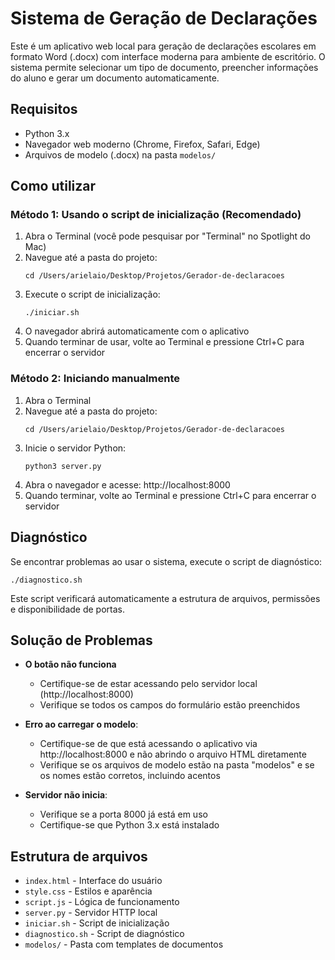 # Sistema de Geração de Declarações

Este é um aplicativo web local para geração de declarações escolares em formato Word (.docx) com interface moderna para ambiente de escritório. O sistema permite selecionar um tipo de documento, preencher informações do aluno e gerar um documento automaticamente.

## Requisitos

- Python 3.x
- Navegador web moderno (Chrome, Firefox, Safari, Edge)
- Arquivos de modelo (.docx) na pasta `modelos/`

## Como utilizar

### Método 1: Usando o script de inicialização (Recomendado)

1. Abra o Terminal (você pode pesquisar por "Terminal" no Spotlight do Mac)
2. Navegue até a pasta do projeto:
   ```
   cd /Users/arielaio/Desktop/Projetos/Gerador-de-declaracoes
   ```
3. Execute o script de inicialização:
   ```
   ./iniciar.sh
   ```
4. O navegador abrirá automaticamente com o aplicativo
5. Quando terminar de usar, volte ao Terminal e pressione Ctrl+C para encerrar o servidor

### Método 2: Iniciando manualmente

1. Abra o Terminal
2. Navegue até a pasta do projeto:
   ```
   cd /Users/arielaio/Desktop/Projetos/Gerador-de-declaracoes
   ```
3. Inicie o servidor Python:
   ```
   python3 server.py
   ```
4. Abra o navegador e acesse: http://localhost:8000
5. Quando terminar, volte ao Terminal e pressione Ctrl+C para encerrar o servidor

## Diagnóstico

Se encontrar problemas ao usar o sistema, execute o script de diagnóstico:

```
./diagnostico.sh
```

Este script verificará automaticamente a estrutura de arquivos, permissões e disponibilidade de portas.

## Solução de Problemas

- **O botão não funciona**
  - Certifique-se de estar acessando pelo servidor local (http://localhost:8000)
  - Verifique se todos os campos do formulário estão preenchidos

- **Erro ao carregar o modelo**: 
  - Certifique-se de que está acessando o aplicativo via http://localhost:8000 e não abrindo o arquivo HTML diretamente
  - Verifique se os arquivos de modelo estão na pasta "modelos" e se os nomes estão corretos, incluindo acentos

- **Servidor não inicia**:
  - Verifique se a porta 8000 já está em uso
  - Certifique-se que Python 3.x está instalado

## Estrutura de arquivos

- `index.html` - Interface do usuário
- `style.css` - Estilos e aparência
- `script.js` - Lógica de funcionamento
- `server.py` - Servidor HTTP local
- `iniciar.sh` - Script de inicialização
- `diagnostico.sh` - Script de diagnóstico
- `modelos/` - Pasta com templates de documentos
